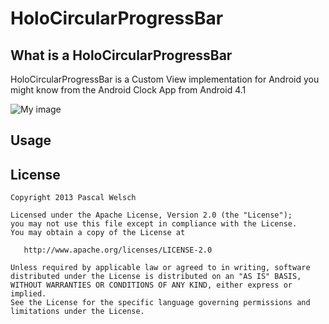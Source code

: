 HoloCircularProgressBar
=======================

## What is a HoloCircularProgressBar

HoloCircularProgressBar is a Custom View implementation for Android you might know from the Android Clock App from Android 4.1

![My image](https://github.com/passsy/HoloCircularProgressBar/blob/master/raw/screenshot1.png)


## Usage


## License

    Copyright 2013 Pascal Welsch

    Licensed under the Apache License, Version 2.0 (the "License");
    you may not use this file except in compliance with the License.
    You may obtain a copy of the License at

       http://www.apache.org/licenses/LICENSE-2.0

    Unless required by applicable law or agreed to in writing, software
    distributed under the License is distributed on an "AS IS" BASIS,
    WITHOUT WARRANTIES OR CONDITIONS OF ANY KIND, either express or implied.
    See the License for the specific language governing permissions and
    limitations under the License.
